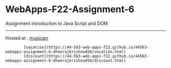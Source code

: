 # WebApps-F22-Assignment-6
Assignment introduction to Java Script and DOM
***
Hosted at : [musician](https://44-563-web-apps-f22.github.io/44563-webapps-assignment-6-dheerajkrishna458/musician.html)

            [vacation](https://44-563-web-apps-f22.github.io/44563-webapps-assignment-6-dheerajkrishna458/vacation.html)
            [discount](https://44-563-web-apps-f22.github.io/44563-webapps-assignment-6-dheerajkrishna458/discount.html)